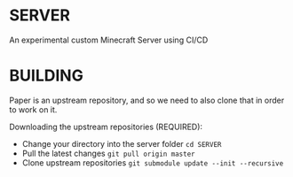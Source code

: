 # SERVER
An experimental custom Minecraft Server using CI/CD

# BUILDING

Paper is an upstream repository, and so we need to also clone that in order to work on it.

Downloading the upstream repositories (REQUIRED):
- Change your directory into the server folder `cd SERVER`
- Pull the latest changes `git pull origin master`
- Clone upstream repositories `git submodule update --init --recursive`